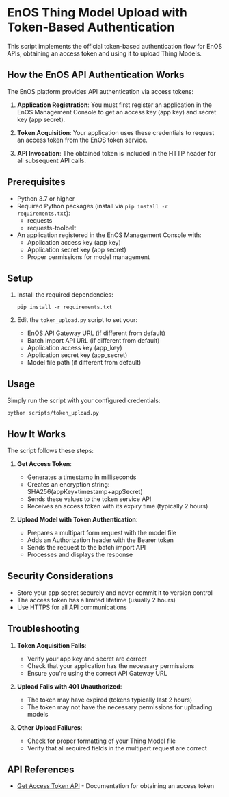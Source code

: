 # EnOS Thing Model Upload with Token-Based Authentication

This script implements the official token-based authentication flow for EnOS APIs, obtaining an access token and using it to upload Thing Models.

## How the EnOS API Authentication Works

The EnOS platform provides API authentication via access tokens:

1. **Application Registration**: You must first register an application in the EnOS Management Console to get an access key (app key) and secret key (app secret).

2. **Token Acquisition**: Your application uses these credentials to request an access token from the EnOS token service.

3. **API Invocation**: The obtained token is included in the HTTP header for all subsequent API calls.

## Prerequisites

- Python 3.7 or higher
- Required Python packages (install via `pip install -r requirements.txt`):
  - requests
  - requests-toolbelt
- An application registered in the EnOS Management Console with:
  - Application access key (app key)
  - Application secret key (app secret)
  - Proper permissions for model management

## Setup

1. Install the required dependencies:
   ```
   pip install -r requirements.txt
   ```

2. Edit the `token_upload.py` script to set your:
   - EnOS API Gateway URL (if different from default)
   - Batch import API URL (if different from default)
   - Application access key (app_key)
   - Application secret key (app_secret)
   - Model file path (if different from default)

## Usage

Simply run the script with your configured credentials:
```
python scripts/token_upload.py
```

## How It Works

The script follows these steps:

1. **Get Access Token**:
   - Generates a timestamp in milliseconds
   - Creates an encryption string: SHA256(appKey+timestamp+appSecret)
   - Sends these values to the token service API
   - Receives an access token with its expiry time (typically 2 hours)

2. **Upload Model with Token Authentication**:
   - Prepares a multipart form request with the model file
   - Adds an Authorization header with the Bearer token
   - Sends the request to the batch import API
   - Processes and displays the response

## Security Considerations

- Store your app secret securely and never commit it to version control
- The access token has a limited lifetime (usually 2 hours)
- Use HTTPS for all API communications

## Troubleshooting

1. **Token Acquisition Fails**:
   - Verify your app key and secret are correct
   - Check that your application has the necessary permissions
   - Ensure you're using the correct API Gateway URL

2. **Upload Fails with 401 Unauthorized**:
   - The token may have expired (tokens typically last 2 hours)
   - The token may not have the necessary permissions for uploading models

3. **Other Upload Failures**:
   - Check for proper formatting of your Thing Model file
   - Verify that all required fields in the multipart request are correct

## API References

- [Get Access Token API](https://support.enos-iot.com/docs/api/en/2.4.0/token/get_access_token.html) - Documentation for obtaining an access token 